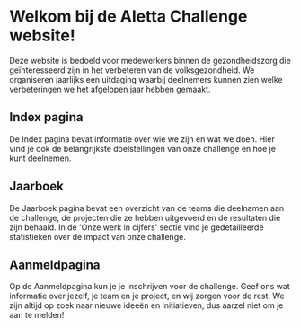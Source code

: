 # Welkom bij de Aletta Challenge website!
Deze website is bedoeld voor medewerkers binnen de gezondheidszorg die geïnteresseerd zijn in het verbeteren van de volksgezondheid. We organiseren jaarlijks een uitdaging waarbij deelnemers kunnen zien welke verbeteringen we het afgelopen jaar hebben gemaakt.

## Index pagina
De Index pagina bevat informatie over wie we zijn en wat we doen. Hier vind je ook de belangrijkste doelstellingen van onze challenge en hoe je kunt deelnemen.

## Jaarboek
De Jaarboek pagina bevat een overzicht van de teams die deelnamen aan de challenge, de projecten die ze hebben uitgevoerd en de resultaten die zijn behaald. In de 'Onze werk in cijfers' sectie vind je gedetailleerde statistieken over de impact van onze challenge.

## Aanmeldpagina
Op de Aanmeldpagina kun je je inschrijven voor de challenge. Geef ons wat informatie over jezelf, je team en je project, en wij zorgen voor de rest. We zijn altijd op zoek naar nieuwe ideeën en initiatieven, dus aarzel niet om je aan te melden!